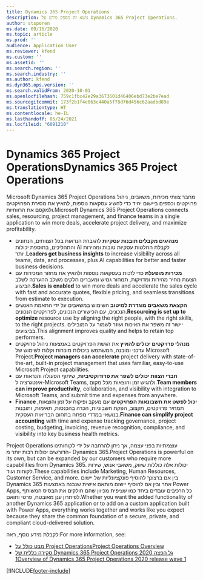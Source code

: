 ```yaml
---
title: Dynamics 365 Project Operations
description: נושא זה מספק מידע על Dynamics 365 Project Operations.
author: stsporen
ms.date: 09/16/2020
ms.topic: article
ms.prod: ''
audience: Application User
ms.reviewer: kfend
ms.custom: ''
ms.assetid: ''
ms.search.region: ''
ms.search.industry: ''
ms.author: kfend
ms.dyn365.ops.version: ''
ms.search.validFrom: 2020-10-01
ms.openlocfilehash: 759c1fbc42e29a3673601d46406ebd73e2be7ead
ms.sourcegitcommit: 173f2b1f4e063c440a5f78d76d456c62aadbd89e
ms.translationtype: HT
ms.contentlocale: he-IL
ms.lasthandoff: 05/24/2021
ms.locfileid: "6091210"
---
```

# <a name="dynamics-365-project-operations"></a><span data-ttu-id="fd9fa-103">Dynamics 365 Project Operations</span><span class="sxs-lookup"><span data-stu-id="fd9fa-103">Dynamics 365 Project Operations</span></span>

<span data-ttu-id="fd9fa-104">Microsoft Dynamics 365 Project Operations מחבר צוותי מכירות, משאבים, ניהול פרויקטים וכספים ביישום יחיד כדי להשיג עסקאות נוספות, להאיץ את מסירת הפרויקטים ולמקסם את הרווחיות.</span><span class="sxs-lookup"><span data-stu-id="fd9fa-104">Microsoft Dynamics 365 Project Operations connects sales, resourcing, project management, and finance teams in a single application to win more deals, accelerate project delivery, and maximize profitability.</span></span>

-   <span data-ttu-id="fd9fa-105">**מנהיגים מקבלים תובנות עסקיות** להגברת הנראות בכל הצוותים, הנתונים והתהליכים, בתוספת יכולות AI לקבלת החלטות עסקיות טובות ומהירות יותר.</span><span class="sxs-lookup"><span data-stu-id="fd9fa-105">**Leaders get business insights** to increase visibility across all teams, data, and processes, plus AI capabilities for better and faster business decisions.</span></span>
-   <span data-ttu-id="fd9fa-106">**מכירות מופעלת** כדי לזכות בעסקאות נוספות ולהאיץ את מחזור המכירות עם הצעות מחיר מהירות ומדויקות, תמחור גמיש ומעברים חלקים משלב ההערכה לשלב הביצוע.</span><span class="sxs-lookup"><span data-stu-id="fd9fa-106">**Sales is enabled** to win more deals and accelerate the sales cycle with fast and accurate quotes, flexible pricing, and seamless transitions from estimate to execution.</span></span>
-   <span data-ttu-id="fd9fa-107">**הקצאת משאבים מוגדרת למיטוב** השימוש במשאבים על ידי התאמת האנשים הנכונים, עם הכישורים הנכונים, לפרויקטים הנכונים.</span><span class="sxs-lookup"><span data-stu-id="fd9fa-107">**Resourcing is set up to optimize** resource use by aligning the right people, with the right skills, to the right projects.</span></span> <span data-ttu-id="fd9fa-108">יישור זה משפר את האיכות ועוזר לשמור על המובילים בביצועים.</span><span class="sxs-lookup"><span data-stu-id="fd9fa-108">This alignment improves quality and helps to retain top performers.</span></span>
-   <span data-ttu-id="fd9fa-109">**מנהלי פרויקטים יכולים להאיץ** את הגשת הפרויקטים באמצעות ניהול פרויקטים עדכני ומובנה, המשתמש ביכולות מוכרות וקלות לשימוש של Microsoft Project.</span><span class="sxs-lookup"><span data-stu-id="fd9fa-109">**Project managers can accelerate** project delivery with state-of-the-art, built-in project management that uses familiar, easy-to-use Microsoft Project capabilities.</span></span>
-   <span data-ttu-id="fd9fa-110">**חברי הצוות יכולים לשפר את פרודוקטיביות**, שיתוף הפעולה והנראות עם אינטגרציה ל-Microsoft Teams, ולהגיש זמן והוצאות מכל מקום.</span><span class="sxs-lookup"><span data-stu-id="fd9fa-110">**Team members can improve productivity**, collaboration, and visibility with integration to Microsoft Teams, and submit time and expenses from anywhere.</span></span>
-   <span data-ttu-id="fd9fa-111">**Finance יכול לפשט את חשבונאות הפרויקטים** עם מעקב ופיקוח על זמן והוצאות, תמחיר פרויקטים, תקצוב, הפקת חשבוניות, הכרה בהכנסות, תאימות, ותובנות בנושאי במדדי מפתח בתחום הבריאות העסקית.</span><span class="sxs-lookup"><span data-stu-id="fd9fa-111">**Finance can simplify project accounting** with time and expense tracking governance, project costing, budgeting, invoicing, revenue recognition, compliance, and visibility into key business health metrics.</span></span>

<span data-ttu-id="fd9fa-112">Project Operations עוצמתיות בפני עצמה, אך ניתן להרחבה על ידי לקוחותינו הדורשים יכולות רבות יותר מ- Dynamics 365.</span><span class="sxs-lookup"><span data-stu-id="fd9fa-112">Project Operations is powerful on its own, but can be expanded by our customers who require more capabilities from Dynamics 365.</span></span> <span data-ttu-id="fd9fa-113">יכולות אלה כוללות שיווק, משאבי אנוש, שירות לקוחות ועוד.</span><span class="sxs-lookup"><span data-stu-id="fd9fa-113">These capabilities include Marketing, Human Resources, Customer Service, and more.</span></span> <span data-ttu-id="fd9fa-114">בין אם ברצונך להוסיף פונקציונליות של יישום Dynamics 365 אחר ובין אם להוסיף יישום מותאם אישית שנבנה באמצעות Power Apps, כל הרכיבים עובדים ביחד כמו שציפית מכיוון שהם חולקים את הבסיס המשותף לפיתרון ענן מאובטח, פרטי ותואם.</span><span class="sxs-lookup"><span data-stu-id="fd9fa-114">Whether you want the added functionality of another Dynamics 365 application or to add on a custom application built with Power Apps, everything works together and works like you expect because they share the common foundation of a secure, private, and compliant cloud-delivered solution.</span></span>

<span data-ttu-id="fd9fa-115">לקבלת מידע נוסף, ראה:</span><span class="sxs-lookup"><span data-stu-id="fd9fa-115">For more information, see:</span></span>

- [<span data-ttu-id="fd9fa-116">מבט כולל על Project Operations</span><span class="sxs-lookup"><span data-stu-id="fd9fa-116">Project Operations Overview</span></span>](https://dynamics.microsoft.com/en-us/project-operations/overview/)
- [<span data-ttu-id="fd9fa-117">סקירה כללית של Dynamics 365 Project Operations 2020 ‏‫גל הפצה 1</span><span class="sxs-lookup"><span data-stu-id="fd9fa-117">Overview of Dynamics 365 Project Operations 2020 release wave 1</span></span>](/dynamics365-release-plan/2020wave1/dynamics365-project-operations/)



[!INCLUDE[footer-include](includes/footer-banner.md)]
